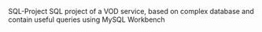 SQL-Project
SQL project of a VOD service, based on complex database and contain useful queries using MySQL Workbench
